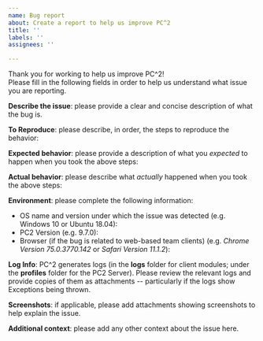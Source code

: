 ```yaml
---
name: Bug report
about: Create a report to help us improve PC^2
title: ''
labels: ''
assignees: ''

---
```


Thank you for working to help us improve PC^2!  
Please fill in the following fields in order to help us understand what issue you are reporting.

**Describe the issue**: please provide a clear and concise description of what the bug is.  


**To Reproduce**: please describe, in order, the steps to reproduce the behavior:


**Expected behavior**: please provide a description of what you *expected* to happen when you took the above steps:  


**Actual behavior**: please describe what _actually_ happened when you took the above steps:


**Environment**: please complete the following information:
 - OS name and version under which the issue was detected (e.g. Windows 10 or Ubuntu 18.04):
 - PC2 Version (e.g. 9.7.0):   
 - Browser (if the bug is related to web-based team clients) (e.g. _Chrome Version 75.0.3770.142_ or _Safari Version 11.1.2_):


**Log Info**:  PC^2 generates logs (in the **logs** folder for client modules; under the **profiles** folder for the PC2 Server).  Please review the relevant logs and provide copies of them as attachments -- particularly if the logs show Exceptions being thrown.  

**Screenshots**:  if applicable, please add attachments showing screenshots to help explain the issue.

**Additional context**: please add any other context about the issue here.  
